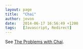 ```yaml
---
layout: page
title:  "Chai"
author: jevon
date:   2014-06-17 16:56:49 +1200
tags:   [Javascript, Redirect]
---
```


See [The Problems with Chai](The_Problems_with_Chai.md).
